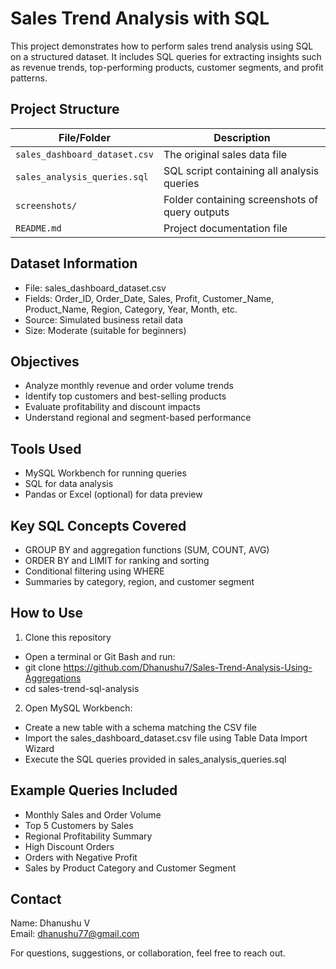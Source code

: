 # Sales Trend Analysis with SQL

This project demonstrates how to perform sales trend analysis using SQL on a structured dataset. It includes SQL queries for extracting insights such as revenue trends, top-performing products, customer segments, and profit patterns.

## Project Structure

| File/Folder                  | Description                                      |
|-----------------------------|--------------------------------------------------|
| `sales_dashboard_dataset.csv` | The original sales data file                    |
| `sales_analysis_queries.sql`  | SQL script containing all analysis queries      |
| `screenshots/`                | Folder containing screenshots of query outputs  |
| `README.md`                   | Project documentation file                      |

## Dataset Information

- File: sales_dashboard_dataset.csv
- Fields: Order_ID, Order_Date, Sales, Profit, Customer_Name, Product_Name, Region, Category, Year, Month, etc.
- Source: Simulated business retail data
- Size: Moderate (suitable for beginners)

## Objectives

- Analyze monthly revenue and order volume trends
- Identify top customers and best-selling products
- Evaluate profitability and discount impacts
- Understand regional and segment-based performance

## Tools Used

- MySQL Workbench for running queries
- SQL for data analysis
- Pandas or Excel (optional) for data preview

## Key SQL Concepts Covered

- GROUP BY and aggregation functions (SUM, COUNT, AVG)
- ORDER BY and LIMIT for ranking and sorting
- Conditional filtering using WHERE
- Summaries by category, region, and customer segment

## How to Use

1. Clone this repository  
  - Open a terminal or Git Bash and run:
  - git clone https://github.com/Dhanushu7/Sales-Trend-Analysis-Using-Aggregations
  - cd sales-trend-sql-analysis


2. Open MySQL Workbench:
- Create a new table with a schema matching the CSV file
- Import the sales_dashboard_dataset.csv file using Table Data Import Wizard
- Execute the SQL queries provided in sales_analysis_queries.sql


## Example Queries Included

- Monthly Sales and Order Volume
- Top 5 Customers by Sales
- Regional Profitability Summary
- High Discount Orders
- Orders with Negative Profit
- Sales by Product Category and Customer Segment

## Contact

Name: Dhanushu V  
Email: dhanushu77@gmail.com

For questions, suggestions, or collaboration, feel free to reach out.

